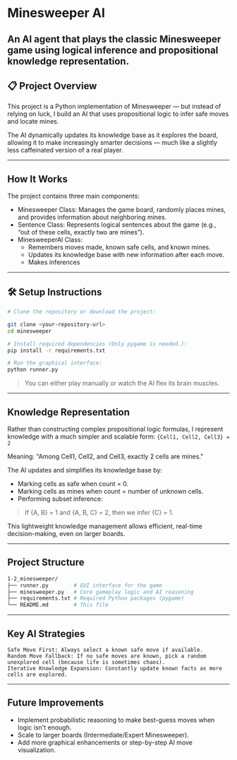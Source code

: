 # Minesweeper AI

An AI agent that plays the classic **Minesweeper** game using logical inference and propositional knowledge representation.
---

## 📋 Project Overview

This project is a Python implementation of Minesweeper — but instead of relying on luck, I build an AI that uses propositional logic to infer safe moves and locate mines.

The AI dynamically updates its knowledge base as it explores the board, allowing it to make increasingly smarter decisions — much like a slightly less caffeinated version of a real player.

---
## How It Works
The project contains three main components:
* Minesweeper Class: Manages the game board, randomly places mines, and provides information about neighboring mines.
* Sentence Class: Represents logical sentences about the game (e.g., “out of these cells, exactly two are mines”).
* MinesweeperAI Class:
  * Remembers moves made, known safe cells, and known mines.
  * Updates its knowledge base with new information after each move.
  * Makes inferences

---
## 🛠 Setup Instructions
```bash
# Clone the repository or download the project:

git clone <your-repository-url>
cd minesweeper

# Install required dependencies (Only pygame is needed.):
pip install -r requirements.txt

# Run the graphical interface:
python runner.py
```
> You can either play manually or watch the AI flex its brain muscles.
---

## Knowledge Representation
Rather than constructing complex propositional logic formulas, I represent knowledge with a much simpler and scalable form:
`{Cell1, Cell2, Cell3} = 2`

Meaning: "Among Cell1, Cell2, and Cell3, exactly 2 cells are mines."

The AI updates and simplifies its knowledge base by:
* Marking cells as safe when count = 0.
* Marking cells as mines when count = number of unknown cells.
* Performing subset inference:
> If {A, B} = 1 and {A, B, C} = 2, then we infer {C} = 1.

This lightweight knowledge management allows efficient, real-time decision-making, even on larger boards.

---
## Project Structure
```bash
1-2_minesweeper/
├── runner.py        # GUI interface for the game
├── minesweeper.py   # Core gameplay logic and AI reasoning
├── requirements.txt # Required Python packages (pygame)
└── README.md        # This file
```
---
## Key AI Strategies
    Safe Move First: Always select a known safe move if available.
    Random Move Fallback: If no safe moves are known, pick a random unexplored cell (because life is sometimes chaos).
    Iterative Knowledge Expansion: Constantly update known facts as more cells are explored.

---
## Future Improvements
* Implement probabilistic reasoning to make best-guess moves when logic isn't enough.
* Scale to larger boards (Intermediate/Expert Minesweeper).
* Add more graphical enhancements or step-by-step AI move visualization.
